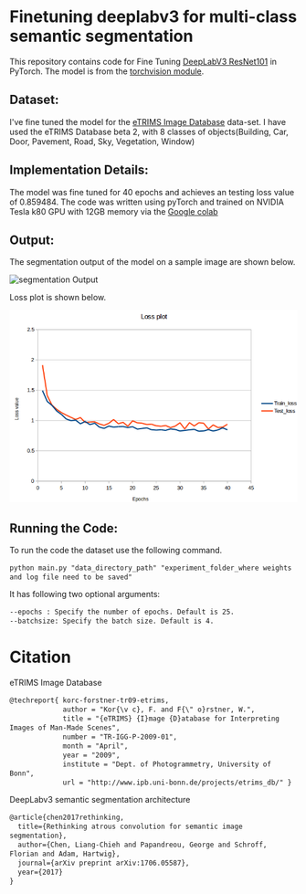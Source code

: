 # Finetuning deeplabv3 for multi-class semantic segmentation
This repository contains code for Fine Tuning [DeepLabV3 ResNet101](https://arxiv.org/abs/1706.05587) in PyTorch. The model is from the [torchvision module](https://pytorch.org/docs/stable/torchvision/models.html#semantic-segmentation).

## Dataset:
I've fine tuned the model for the [eTRIMS Image Database](http://www.ipb.uni-bonn.de/projects/etrims_db/) data-set. I have used the eTRIMS Database beta 2, with 8 classes of objects(Building, Car, Door, Pavement, Road, Sky, Vegetation, Window) 

## Implementation Details:
The model was fine tuned for 40 epochs and achieves an testing loss value of 0.859484.
The code was written using pyTorch and trained on NVIDIA Tesla k80 GPU with 12GB memory via the [Google colab](http://colab.research.google.com/)

## Output:
The segmentation output of the model on a sample image are shown below.

![segmentation Output](./multi_class.png)

Loss plot is shown below.

![loss plot](./lplot.png)

## Running the Code:
To run the code the dataset use the following command.

```
python main.py "data_directory_path" "experiment_folder_where weights and log file need to be saved"
```
It has following two optional arguments:
```
--epochs : Specify the number of epochs. Default is 25.
--batchsize: Specify the batch size. Default is 4.
```

# Citation
eTRIMS Image Database
```
@techreport{ korc-forstner-tr09-etrims,
             author = "Kor{\v c}, F. and F{\" o}rstner, W.",
             title = "{eTRIMS} {I}mage {D}atabase for Interpreting Images of Man-Made Scenes",
             number = "TR-IGG-P-2009-01",
             month = "April",
             year = "2009",
             institute = "Dept. of Photogrammetry, University of Bonn",
             url = "http://www.ipb.uni-bonn.de/projects/etrims_db/" }
```
DeepLabv3 semantic segmentation architecture
```
@article{chen2017rethinking,
  title={Rethinking atrous convolution for semantic image segmentation},
  author={Chen, Liang-Chieh and Papandreou, George and Schroff, Florian and Adam, Hartwig},
  journal={arXiv preprint arXiv:1706.05587},
  year={2017}
}
```
